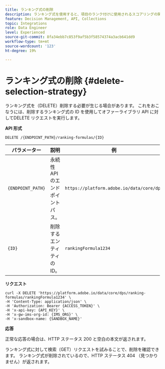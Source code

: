 ```yaml
---
title: ランキング式の削除
description: ランキング式を使用すると、項目のランク付けに使用されるスコアリングの関数を定義できます。
feature: Decision Management, API, Collections
topic: Integrations
role: Data Engineer
level: Experienced
source-git-commit: 8fa34ebb7c853f9af5b3f58574374a3acb641dd9
workflow-type: tm+mt
source-wordcount: '123'
ht-degree: 19%

---
```


# ランキング式の削除 {#delete-selection-strategy}

ランキング式を（DELETE）削除する必要が生じる場合があります。 これをおこなうには、削除するランキング式の ID を使用してオファーライブラリ API に対してDELETE リクエストを実行します。

**API 形式**

```http
DELETE /{ENDPOINT_PATH}/ranking-formulas/{ID}
```

| パラメーター | 説明 | 例 |
| --------- | ----------- | ------- |
| `{ENDPOINT_PATH}` | 永続性 API のエンドポイントパス。 | `https://platform.adobe.io/data/core/dps` |
| `{ID}` | 削除するエンティティの ID。 | `rankingFormula1234` |

**リクエスト**

```shell
curl -X DELETE 'https://platform.adobe.io/data/core/dps/ranking-formulas/rankingFormula1234' \
-H 'Content-Type: application/json' \
-H 'Authorization: Bearer {ACCESS_TOKEN}' \
-H 'x-api-key: {API_KEY}' \
-H 'x-gw-ims-org-id: {IMS_ORG}' \
-H 'x-sandbox-name: {SANDBOX_NAME}'
```

**応答**

正常な応答の場合は、HTTP ステータス 200 と空白の本文が返されます。

ランキング式に対して検索（GET）リクエストを試みることで、削除を確認できます。 ランキング式が削除されているので、HTTP ステータス 404 （見つかりません）が返されます。

